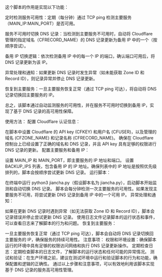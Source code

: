 这个脚本的作用是实现以下功能：

定时检测服务可用性：定期（每分钟）通过 TCP ping 检测主要服务（MAIN_IP:MAIN_PORT）是否可用。

服务不可用时切换 DNS 记录：当检测到主要服务不可用时，自动将 Cloudflare 管理的指定域名（CFRECORD_NAME）的 DNS 记录更新为备用 IP 中的一个（按顺序尝试）。

备用 IP 切换逻辑：依次检测备用 IP 中的每一个 IP 的端口，确认端口可用后，将 DNS 记录更新为该 IP。

异常处理和通知：如果更新 DNS 记录时发生异常（如未能获取 Zone ID 和 Record ID），则记录异常并停止 DNS 记录更新。

恢复到主要服务：一旦主要服务恢复正常（通过 TCP ping 可达），将自动将 DNS 记录切换回主要服务的 IP。

总之，该脚本通过自动监测服务的可用性，并在服务不可用时切换到备用 IP，实现了基于 DNS 记录的高可用性保障。

使用方法：
配置 Cloudflare 认证信息：

在脚本中设置 Cloudflare 的 API key (CFKEY) 和用户名 (CFUSER)，以及管理的域名 (CFZONE_NAME) 和记录名称 (CFRECORD_NAME)。
确保在 Cloudflare 控制台上已经设置了正确的域名和 DNS 记录，并且 API key 具有足够的权限进行 DNS 记录的更新。
配置主要服务和备用 IP：

设置 MAIN_IP 和 MAIN_PORT，即主要服务的 IP 地址和端口。
设置 BACKUP_IPS 列表，包含备用 IP 的 IP 地址。确保列表中的 IP 地址是按照优先级排列的，脚本会按顺序尝试更新 DNS 记录。
运行脚本：

在终端中运行 python3 jiancha.py（假设脚本名为 jiancha.py），启动脚本开始监测和自动切换 DNS 记录。
脚本会每分钟检测一次主要服务的可用性。如果发现主要服务不可用，将尝试更新 DNS 记录到备用 IP 中的一个可用 IP。
异常处理和通知：

如果在更新 DNS 记录时遇到异常（如无法获取 Zone ID 和 Record ID），脚本会记录错误并停止尝试更新 DNS 记录。
使用日志文件记录脚本的运行状态和事件，可以查看日志来了解脚本的行为和问题。
恢复到主要服务：

一旦主要服务恢复正常（通过 TCP ping 可达），脚本会自动将 DNS 记录切换回主要服务的 IP，确保服务的持续可用性。
注意事项：
权限和环境设置：确保脚本运行的环境中具有足够的权限访问网络和执行 DNS 记录更新操作。
定期检查日志：定期检查脚本的日志文件，了解脚本的运行状态和任何可能的异常情况。
测试和验证：在生产环境之前，建议在测试环境中运行和验证脚本的行为和功能，确保配置和逻辑的正确性。
通过以上步骤和注意事项，可以有效地利用该脚本实现基于 DNS 记录的服务高可用性管理。
